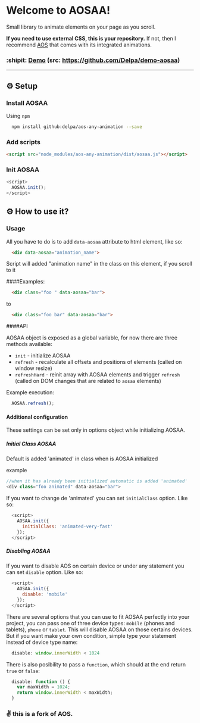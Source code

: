 Welcome to AOSAA!
=================

Small library to animate elements on your page as you scroll.

**If you need to use external CSS, this is your repository.**
If not, then I recommend [AOS](http://michalsnik.github.io/aos/) that comes with its integrated animations.
### :shipit: [Demo](http://Delpa.github.io/aos-any-animation/) (src: https://github.com/Delpa/demo-aosaa)
----------

## ⚙ Setup
### Install AOSAA
Using `npm`
  
```bash
  npm install github:delpa/aos-any-animation --save
```
  
### Add scripts

```html
<script src="node_modules/aos-any-animation/dist/aosaa.js"></script>
```

### Init AOSAA

```javascript
<script>
  AOSAA.init();
</script>
```
## ⚙ How to use it?

### Usage

  All you have to do is to add `data-aosaa` attribute to html element, like so:

```html
  <div data-aosaa="animation_name">
```
  Script will added "animation name" in the class on this element, if you scroll to it
  
####Examples:
```html
  <div class="foo " data-aosaa="bar">
```
to
```html
  <div class="foo bar" data-aosaa="bar">
```
####API

AOSAA object is exposed as a global variable, for now there are three methods available:

  * `init` - initialize AOSAA
  * `refresh` - recalculate all offsets and positions of elements (called on window resize)
  * `refreshHard` - reinit array with AOSAA elements and trigger `refresh` (called on DOM changes that are related to `aosaa` elements)

Example execution:
```javascript
  AOSAA.refresh();
```

#### Additional configuration

These settings can be set only in options object while initializing AOSAA.

##### Initial Class AOSAA

Default is added 'animated' in class when is AOSAA initialized

example
```javascript
//when it has already been initialized automatic is added 'animated' 
<div class="foo animated" data-aosaa="bar">
```

If you want to change de 'animated' you can set `initialClass` option. Like so:

```javascript
  <script>
    AOSAA.init({
      initialClass: 'animated-very-fast'
    });
  </script>
```

##### Disabling AOSAA

If you want to disable AOS on certain device or under any statement you can set `disable` option. Like so:

```javascript
  <script>
    AOSAA.init({
      disable: 'mobile'
    });
  </script>
```

There are several options that you can use to fit AOSAA perfectly into your project, you can pass one of three device types:
`mobile` (phones and tablets), `phone` or `tablet`. This will disable AOSAA on those certains devices. But if you want make your own condition, simple type your statement instead of device type name:

```javascript
  disable: window.innerWidth < 1024
```

There is also posibility to pass a `function`, which should at the end return `true` or `false`:

```javascript
  disable: function () {
    var maxWidth = 1024;
    return window.innerWidth < maxWidth;
  }
```

### :v: this is a fork of AOS.
